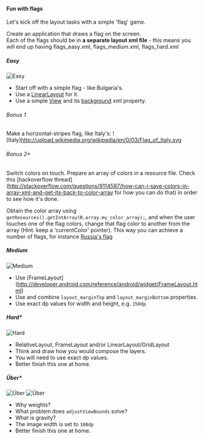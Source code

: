 #### Fun with flags
Let's kick off the layout tasks with a simple 'flag' game.

Create an application that draws a flag on the screen.   
Each of the flags should be in **a separate layout xml file** - this means you will end up having flags_easy.xml, flags_medium.xml, flags_hard.xml
##### Easy 
![Easy](http://i.imgur.com/AgJTRCRl.jpg)
- Start off with a simple flag - like Bulgaria's. 
- Use a [LinearLayout](http://developer.android.com/guide/topics/ui/layout/linear.html) for it.
- Use a simple [View](http://developer.android.com/reference/android/view/View.html) and its [background](http://developer.android.com/reference/android/view/View.html#attr_android:background) xml property.

###### Bonus 1 
Make a horizontal-stripes flag, like Italy's:
![Italy]http://upload.wikimedia.org/wikipedia/en/0/03/Flag_of_Italy.svg

###### Bonus 2*
Switch colors on touch. 
Prepare an array of colors in a resource file. Check this [hackoverflow thread](http://stackoverflow.com/questions/9114587/how-can-i-save-colors-in-array-xml-and-get-its-back-to-color-array for how you can do that) in order to see how it's done.  

Obtain the color array using `getResources().getIntArray(R.array.my_color_array);`, and when the user touches one of the flag colors, change that flag color to another from the array (Hint: keep a 'currentColor' pointer). This way you can achieve a number of flags, for instance [Russia's flag](http://upload.wikimedia.org/wikipedia/en/archive/f/f3/20120812153730!Flag_of_Russia.svg)


##### Medium
![Medium](http://i.imgur.com/Zzr2QwWl.jpg)
- Use [FrameLayout] (http://developer.android.com/reference/android/widget/FrameLayout.html) 
- Use and combine `layout_marginTop` and `layout_marginBottom` properties.
- Use exact dp values for width and height, e.g. `150dp` 

##### Hard*
![Hard](http://i.imgur.com/mgtulWR.png)
- RelativeLayout, FrameLayout and/or LinearLayout/GridLayout
- Think and draw how you would compose the layers.
- You will need to use exact dp values.
- Better finish this one at home. 

##### Über*
![Über](http://i.imgur.com/MFjxSyU.png)
![Über](http://i.imgur.com/V9Efq4V.png)
- Why weights?
- What problem does `adjustViewBounds` solve?
- What is gravity?
- The image width is set to `100dp`
- Better finish this one at home. 

